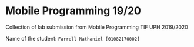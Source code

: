 # Mobile Programming 19/20
Collection of lab submission from Mobile Programming TIF UPH 2019/2020

Name of the student: `Farrell Nathaniel [01082170002]`
